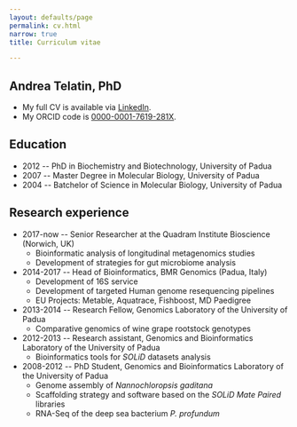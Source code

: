 ```yaml
---
layout: defaults/page
permalink: cv.html
narrow: true
title: Curriculum vitae

---
```


## Andrea Telatin, PhD

* My full CV is available via [LinkedIn](https://www.linkedin.com/in/andreatelatin).
* My ORCID code is [0000-0001-7619-281X](https://orcid.org/0000-0001-7619-281X).


## Education

 * 2012 -- PhD in Biochemistry and Biotechnology, University of Padua
 * 2007 -- Master Degree in Molecular Biology, University of Padua
 * 2004 -- Batchelor of Science in Molecular Biology, University of Padua

## Research experience

 * 2017-now -- Senior Researcher at the Quadram Institute Bioscience (Norwich, UK)
   * Bioinformatic analysis of longitudinal metagenomics studies
   * Development of strategies for gut microbiome analysis
 * 2014-2017 -- Head of Bioinformatics, BMR Genomics (Padua, Italy)
   * Development of 16S service
   * Development of targeted Human genome resequencing pipelines
   * EU Projects: Metable, Aquatrace, Fishboost, MD Paedigree
 * 2013-2014 -- Research Fellow, Genomics Laboratory of the University of Padua
   * Comparative genomics of wine grape rootstock genotypes
 * 2012-2013 -- Research assistant, Genomics and Bioinformatics Laboratory of the University of Padua
   * Bioinformatics tools for _SOLiD_ datasets analysis
 * 2008-2012 -- PhD Student, Genomics and Bioinformatics Laboratory of the University of Padua
   * Genome assembly of _Nannochloropsis gaditana_
   * Scaffolding strategy and software based on the _SOLiD Mate Paired_ libraries
   * RNA-Seq of the deep sea bacterium _P. profundum_
